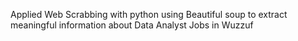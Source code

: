 Applied Web Scrabbing with python using Beautiful soup to extract meaningful information about Data Analyst Jobs in Wuzzuf
